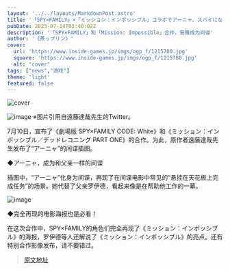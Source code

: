 ```yaml
---
layout: '../../layouts/MarkdownPost.astro'
title: '「SPY×FAMILY」×「ミッション：インポッシブル」コラボでアーニャ、スパイになる'
pubDate: 2023-07-14T03:40:02Z
description: '「SPY×FAMILY」和「Mission: Impossible」合作，安雅成为间谍'
author: '《茶っプリン》'
cover:
  url: 'https://www.inside-games.jp/imgs/ogp_f/1215780.jpg'
  square: 'https://www.inside-games.jp/imgs/ogp_f/1215780.jpg'
  alt: "cover"
tags: ["news","游戏"]
theme: 'light'
featured: false
---
```


![cover](https://www.inside-games.jp/imgs/ogp_f/1215780.jpg)

![image](https://www.inside-games.jp/imgs/zoom/1215778.jpg)
※图片引用自遠藤達哉先生的Twitter。

7月10日，宣布了《劇場版 SPY×FAMILY CODE: White》和《ミッション：インポッシブル／デッドレコニング PART ONE》的合作。为此，原作者遠藤達哉先生发布了“アーニャ”的间谍插图。

◆アーニャ，成为和父亲一样的间谍

插图中，“アーニャ”化身为间谍，再现了在间谍电影中常见的“悬挂在天花板上完成任务”的场景。她代替了父亲罗伊德，看起来像是在帮助他工作的一幕。

![image](https://twitter.com/_tatsuyaendo_/status/1679431429648965632)

◆完全再现的电影海报也是必看！

在这次合作中，SPY×FAMILY的角色们完全再现了《ミッション：インポッシブル》的海报，罗伊德等人还解说了《ミッション：インポッシブル》的亮点。还有特别合作影像发布，请不要错过。

>[原文地址](https://www.inside-games.jp/article/2023/07/14/147192.html)  